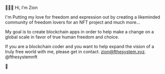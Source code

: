 🧙🏼‍♂️ Hi, I’m Zion

I'm Putting my love for freedom and expression out by creating a likeminded community of freedom lovers for an NFT project and much more...

My goal is to create blockchain apps in order to help make a change on a global scale in favor of true human freedom and choice.

If you are a blockchain coder and you want to help expand the vision of a truly free world with me, please get in contact. zion@fthesystem.xyz. @fthesystemnft

🐅
